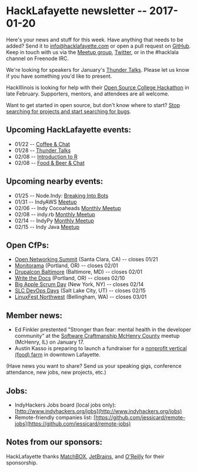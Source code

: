 # HackLafayette newsletter -- 2017-01-20

Here's your news and stuff for this week. Have anything that needs to be added? Send it to info@hacklafayette.com or open a pull request on [GitHub](https://github.com/hacklafayette/newsletter). Keep in touch with us via the [Meetup group](https://www.meetup.com/hacklafayette/), [Twitter](https://twitter.com/hacklafayette), or in the #hacklala channel on Freenode IRC.

We're looking for speakers for January's [Thunder Talks](https://www.meetup.com/hacklafayette/events/235985955/). Please let us know if you have something you'd like to present.

HackIllinois is looking for help with their [Open Source College Hackathon](https://medium.com/@HackIllinois/open-source-2017-b322ad688471#.fec1m1hrz) in late February. Supporters, mentors, and attendees are all welcome.

Want to get started in open source, but don't know where to start? [Stop searching for projects and start searching for bugs](https://opensource.com/life/16/11/guide-beginner-contributors).

## Upcoming HackLafayette events:

* 01/22 -- [Coffee & Chat](https://www.meetup.com/hacklafayette/events/236047950/)
* 01/28 -- [Thunder Talks](https://www.meetup.com/hacklafayette/events/235985955/)
* 02/08 -- [Introduction to R](https://www.meetup.com/hacklafayette/events/236905193/)
* 02/08 -- [Food & Beer & Chat](https://www.meetup.com/hacklafayette/events/qjsqplywdblb/)

## Upcoming nearby events:

* 01/25 -- Node.Indy: [Breaking Into Bots](https://www.meetup.com/Node-indy/events/235015558/)
* 01/31 -- IndyAWS [Meetup](https://www.meetup.com/IndyAWS/events/236826548/)
* 02/06 -- Indy Cocoaheads [Monthly Meetup](https://www.meetup.com/IndyCocoaHeads/events/236764989/)
* 02/08 -- indy.rb [Monthly Meetup](https://www.meetup.com/indyrb/events/235574244/)
* 02/14 -- IndyPy [Monthly Meetup](https://www.meetup.com/indypy/events/231706173/)
* 02/15 -- Indy Java [Meetup](https://www.meetup.com/Indianapolis-Java-User-Group/events/235377360/)


## Open CfPs:
* [Open Networking Summit](http://events.linuxfoundation.org/events/open-networking-summit/program/cfp?utm_source=email&utm_campaign=ons17) (Santa Clara, CA) -- closes 01/21
* [Monitorama](https://monitorama.com/#cfp) (Portland, OR) -- closes 02/01
* [Drupalcon Baltimore](https://events.drupal.org/baltimore2017/) (Baltimore, MD) -- closes 02/01
* [Write the Docs](http://www.writethedocs.org/conf/na/2017/cfp/) (Portland, OR) -- closes 02/10
* [Big Apple Scrum Day](https://www.papercall.io/basd2017) (New York, NY) -- closes 02/14
* [SLC DevOps Days](https://www.papercall.io/slc-dev-ops-days) (Salt Lake City, UT) -- closes 02/15
* [LinuxFest Northwest](http://www.linuxfestnorthwest.org/2017/submit-session) (Bellingham, WA) -- closes 03/01

## Member news:
* Ed Finkler prestented "Stronger than fear: mental health in the developer community" at the [Software Craftmanship McHenry County](https://www.meetup.com/Software-Craftsmanship-McHenry-County/events/236477117) meetup (McHenry, IL) on January 17.
* Austin Kasso is preparing to launch a fundraiser for a [nonprofit vertical (food) farm](https://www.linkedin.com/pulse/tower-farms-campaign-austin-kasso?trk=prof-post) in downtown Lafayette.

(Have news you want to share? Send us your speaking gigs, conference attendance, new jobs, new projects, etc.)

## Jobs:
* IndyHackers Jobs board (local jobs only): [http://www.indyhackers.org/jobs](http://www.indyhackers.org/jobs)
* Remote-friendly companies list: [https://github.com/jessicard/remote-jobs](https://github.com/jessicard/remote-jobs)

## Notes from our sponsors:

HackLafayette thanks [MatchBOX](http://matchboxstudio.org/), [JetBrains](https://www.jetbrains.com/), and [O'Reilly](http://www.oreilly.com/) for their sponsorship.
